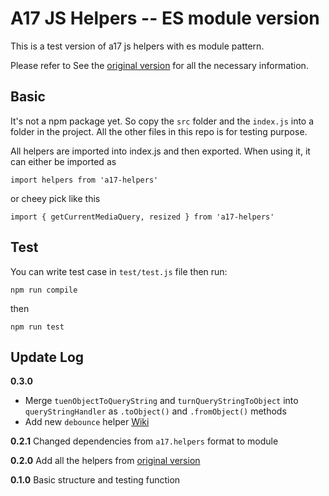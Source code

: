 # A17 JS Helpers -- ES module version

This is a test version of a17 js helpers with es module pattern.

Please refer to See the [original version](https://code.area17.com/mike/a17-js-helpers) for all the necessary information.

## Basic

It's not a npm package yet. So copy the `src` folder and the `index.js` into a folder in the project. 
All the other files in this repo is for testing purpose.

All helpers are imported into index.js and then exported. When using it, it can either be imported as 

    import helpers from 'a17-helpers'
    
or cheey pick like this

    import { getCurrentMediaQuery, resized } from 'a17-helpers'

## Test

You can write test case in `test/test.js` file then run:

    npm run compile

then

    npm run test


## Update Log

**0.3.0**
* Merge `tuenObjectToQueryString` and `turnQueryStringToObject` into `queryStringHandler` as `.toObject()` and `.fromObject()` methods
* Add new `debounce` helper [Wiki](https://code.area17.com/mike/a17-js-helpers/wikis/a17-helpers-debounce) 


**0.2.1**
Changed dependencies from `a17.helpers` format to module

**0.2.0**
Add all the helpers from [original version](https://code.area17.com/mike/a17-js-helpers)

**0.1.0**
Basic structure and testing function 